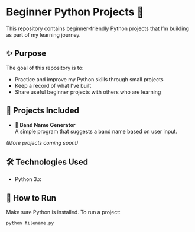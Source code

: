 # Beginner Python Projects 🐍

This repository contains beginner-friendly Python projects that I’m building as part of my learning journey.

## ✨ Purpose

The goal of this repository is to:
- Practice and improve my Python skills through small projects
- Keep a record of what I’ve built
- Share useful beginner projects with others who are learning

## 📁 Projects Included

- 🎸 **Band Name Generator**  
  A simple program that suggests a band name based on user input.

*(More projects coming soon!)*

## 🛠 Technologies Used

- Python 3.x

## 🚀 How to Run

Make sure Python is installed. To run a project:

```bash
python filename.py
